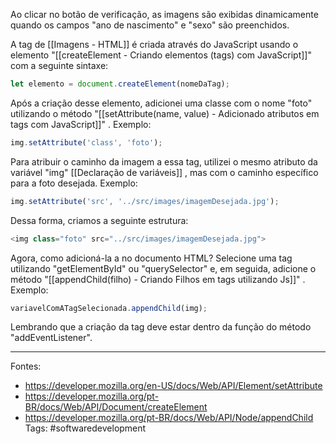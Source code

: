 Ao clicar no botão de verificação, as imagens são exibidas dinamicamente quando os campos "ano de nascimento" e "sexo" são preenchidos.

A tag de [[Imagens - HTML]] é criada através do JavaScript usando o elemento "[[createElement - Criando elementos (tags) com JavaScript]]" com a seguinte sintaxe:

```js
let elemento = document.createElement(nomeDaTag);
```

Após a criação desse elemento, adicionei uma classe com o nome "foto" utilizando o método "[[setAttribute(name, value) - Adicionado atributos em tags com JavaScript]]" . Exemplo:

```js
img.setAttribute('class', 'foto');
```

Para atribuir o caminho da imagem a essa tag, utilizei o mesmo atributo da variável "img" [[Declaração de variáveis]] , mas com o caminho específico para a foto desejada. Exemplo:

```js
img.setAttribute('src', '../src/images/imagemDesejada.jpg');
```

Dessa forma, criamos a seguinte estrutura:
```js
<img class="foto" src="../src/images/imagemDesejada.jpg">
```

Agora, como adicioná-la a no documento HTML? Selecione uma tag utilizando "getElementById" ou "querySelector" e, em seguida, adicione o método "[[appendChild(filho) - Criando Filhos em tags utilizando Js]]" . Exemplo:

```js
variavelComATagSelecionada.appendChild(img);
```

Lembrando que a criação da tag deve estar dentro da função do método "addEventListener".

---
Fontes:
- https://developer.mozilla.org/en-US/docs/Web/API/Element/setAttribute
- https://developer.mozilla.org/pt-BR/docs/Web/API/Document/createElement
- https://developer.mozilla.org/pt-BR/docs/Web/API/Node/appendChild
Tags: #softwaredevelopment 